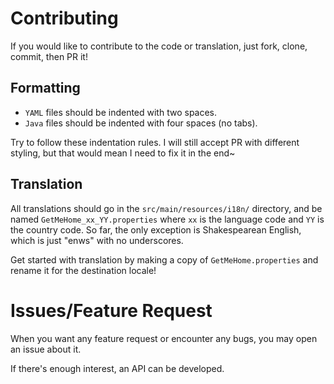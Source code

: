 # Contributing

If you would like to contribute to the code or translation, just fork, clone,
commit, then PR it!

## Formatting

* `YAML` files should be indented with two spaces.
* `Java` files should be indented with four spaces (no tabs).

Try to follow these indentation rules. I will still accept PR with different
styling, but that would mean I need to fix it in the end~

## Translation

All translations should go in the `src/main/resources/i18n/` directory, and be
named `GetMeHome_xx_YY.properties` where `xx` is the language code and `YY` is
the country code. So far, the only exception is Shakespearean English, which is
just "enws" with no underscores.

Get started with translation by making a copy of `GetMeHome.properties` and
rename it for the destination locale!

# Issues/Feature Request

When you want any feature request or encounter any bugs, you may open an issue
about it.

If there's enough interest, an API can be developed.
